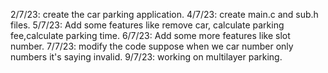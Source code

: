 2/7/23: create the car parking application.
4/7/23: create main.c and sub.h files.
5/7/23: Add some features like remove car, calculate parking fee,calculate parking time.
6/7/23: Add some more features like slot number.
7/7/23: modify the code
        suppose when we car number only numbers it's saying invalid.
9/7/23:  working on  multilayer parking.
 

